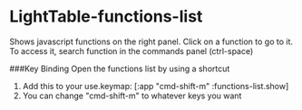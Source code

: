 # LightTable-functions-list
Shows javascript functions on the right panel. Click on a function to go to it. To access it, search function in the commands panel (ctrl-space)

###Key Binding
Open the functions list by using a shortcut  
1. Add this to your use.keymap: [:app "cmd-shift-m" :functions-list.show]  
2. You can change "cmd-shift-m" to whatever keys you want
